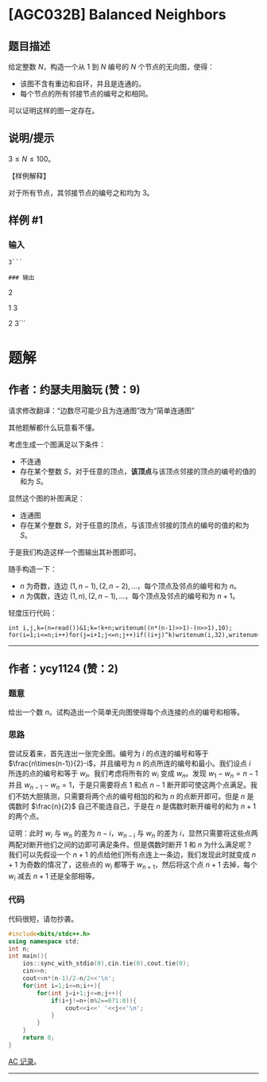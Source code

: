 # [AGC032B] Balanced Neighbors

## 题目描述

给定整数 $N$，构造一个从 $1$ 到 $N$ 编号的 $N$ 个节点的无向图，使得：

- 该图不含有重边和自环，并且是连通的。
- 每个节点的所有邻接节点的编号之和相同。

可以证明这样的图一定存在。

## 说明/提示

$3 \leq N \leq 100$。

【样例解释】

对于所有节点，其邻接节点的编号之和均为 $3$。

## 样例 #1

### 输入

```
3```

### 输出

```
2
1 3
2 3```

# 题解

## 作者：约瑟夫用脑玩 (赞：9)

请求修改翻译：“边数尽可能少且为连通图”改为“简单连通图”

其他题解都什么玩意看不懂。

考虑生成一个图满足以下条件：

- 不连通
- 存在某个整数 $S$，对于任意的顶点，**该顶点**与该顶点邻接的顶点的编号的值的和为 $S$。

显然这个图的补图满足：

- 连通图
- 存在某个整数 $S$，对于任意的顶点，与该顶点邻接的顶点的编号的值的和为 $S$。

于是我们构造这样一个图输出其补图即可。

随手构造一下：

- $n$ 为奇数，连边 $(1,n-1),(2,n-2),\dots$，每个顶点及邻点的编号和为 $n$。
- $n$ 为偶数，连边 $(1,n),(2,n-1),\dots$，每个顶点及邻点的编号和为 $n+1$。

轻度压行代码：

```
int i,j,k=(n=read())&1;k=!k+n;writenum((n*(n-1)>>1)-(n>>1),10);
for(i=1;i<=n;i++)for(j=i+1;j<=n;j++)if((i+j)^k)writenum(i,32),writenum(j,10);
```

---

## 作者：ycy1124 (赞：2)

### 题意
给出一个数 $n$。试构造出一个简单无向图使得每个点连接的点的编号和相等。
### 思路
尝试反着来，首先连出一张完全图。编号为 $i$ 的点连的编号和等于 $\frac{n\times(n-1)}{2}-i$，并且编号为 $n$ 的点所连的编号和最小。我们设点 $i$ 所连的点的编号和等于 $w_i$。我们考虑将所有的 $w_i$ 变成 $w_n$。发现 $w_1-w_n=n-1$ 并且 $w_{n-1}-w_n=1$，于是只需要将点 $1$ 和点 $n-1$ 断开即可使这两个点满足。我们不妨大胆猜测，只需要将两个点的编号相加的和为 $n$ 的点断开即可。但是 $n$ 是偶数时 $\frac{n}{2}$ 自己不能连自己，于是在 $n$ 是偶数时断开编号的和为 $n+1$ 的两个点。

证明：此时 $w_i$ 与 $w_n$ 的差为 $n-i$，$w_{n-i}$ 与 $w_n$ 的差为 $i$，显然只需要将这些点两两配对断开他们之间的边即可满足条件。但是偶数时断开 $1$ 和 $n$ 为什么满足呢？我们可以先假设一个 $n+1$ 的点给他们所有点连上一条边，我们发现此时就变成 $n+1$ 为奇数的情况了，这些点的 $w_i$ 都等于 $w_{n+1}$，然后将这个点 $n+1$ 去掉，每个 $w_i$ 减去 $n+1$ 还是全部相等。
### 代码
代码很短，请勿抄袭。
```cpp
#include<bits/stdc++.h>
using namespace std;
int n;
int main(){
    ios::sync_with_stdio(0),cin.tie(0),cout.tie(0);
    cin>>n;
    cout<<n*(n-1)/2-n/2<<'\n';
    for(int i=1;i<=n;i++){
        for(int j=i+1;j<=n;j++){
            if(i+j!=n+(n%2==0?1:0)){
                cout<<i<<' '<<j<<'\n';
            }
        }
    }
    return 0;
}
```
[AC 记录](https://www.luogu.com.cn/record/202980918)。

---

